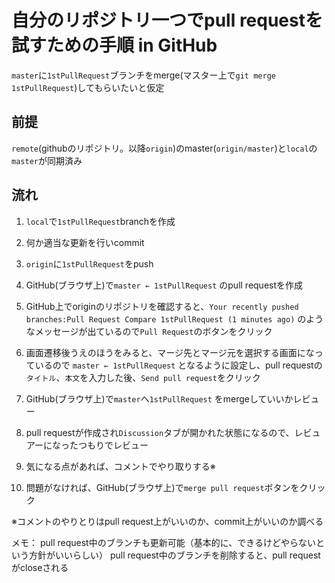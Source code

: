 # 自分のリポジトリ一つでpull requestを試すための手順 in GitHub

`master`に`1stPullRequest`ブランチをmerge(マスター上で`git merge 1stPullRequest`)してもらいたいと仮定

## 前提
`remote`(githubのリポジトリ。以降`origin`)のmaster(`origin/master`)と`local`の`master`が同期済み

## 流れ

1. `local`で`1stPullRequest`branchを作成

2. 何か適当な更新を行いcommit

3. `origin`に`1stPullRequest`をpush

4. GitHub(ブラウザ上)で`master ← 1stPullRequest` のpull requestを作成

5. GitHub上でoriginのリポジトリを確認すると、`Your recently pushed branches:Pull Request Compare 1stPullRequest (1 minutes ago)`
のようなメッセージが出ているので`Pull Request`のボタンをクリック

6. 画面遷移後うえのほうをみると、マージ先とマージ元を選択する画面になっているので `master ← 1stPullRequest` となるように設定し、pull requestの`タイトル`、`本文`を入力した後、`Send pull request`をクリック

6. GitHub(ブラウザ上)で`master`へ`1stPullRequest` をmergeしていいかレビュー

7. pull requestが作成され`Discussion`タブが開かれた状態になるので、レビュアーになったつもりでレビュー

8. 気になる点があれば、コメントでやり取りする※

9. 問題がなければ、GitHub(ブラウザ上)で`merge pull request`ボタンをクリック


※コメントのやりとりはpull request上がいいのか、commit上がいいのか調べる

メモ：
pull request中のブランチも更新可能（基本的に、できるけどやらないという方針がいいらしい）
pull request中のブランチを削除すると、pull requestがcloseされる
